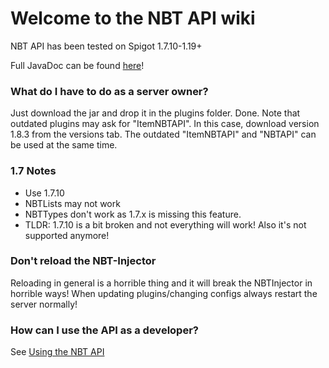 # Welcome to the NBT API wiki

NBT API has been tested on Spigot
1.7.10-1.19+

Full JavaDoc can be found [here](https://tr7zw.github.io/Item-NBT-API/v2-api/)!

### What do I have to do as a server owner?
Just download the jar and drop it in the plugins folder. Done.
Note that outdated plugins may ask for "ItemNBTAPI". In this case, download version 1.8.3 from the versions tab. The outdated "ItemNBTAPI" and "NBTAPI" can be used at the same time.

### 1.7 Notes
* Use 1.7.10
* NBTLists may not work
* NBTTypes don't work as 1.7.x is missing this feature.
* TLDR: 1.7.10 is a bit broken and not everything will work! Also it's not supported anymore!

### Don't reload the NBT-Injector
Reloading in general is a horrible thing and it will break the NBTInjector in horrible ways! When updating plugins/changing configs always restart the server normally!

### How can I use the API as a developer?
See [Using the NBT API](https://github.com/tr7zw/Item-NBT-API/wiki/Using-the-NBT-API)